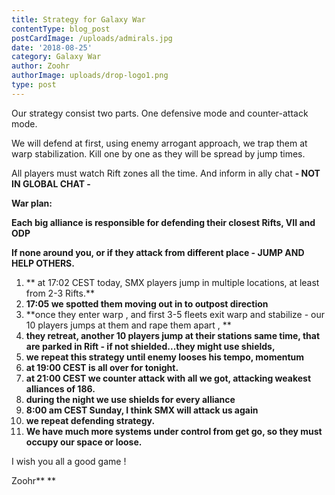 ```yaml
---
title: Strategy for Galaxy War
contentType: blog_post
postCardImage: /uploads/admirals.jpg
date: '2018-08-25'
category: Galaxy War
author: Zoohr
authorImage: uploads/drop-logo1.png
type: post
---
```

Our strategy consist two parts. One defensive mode and counter-attack mode.

We will defend at first, using enemy arrogant approach, we trap them at warp stabilization. Kill one by one as they will be spread by jump times. 

All players must watch Rift zones all the time. And inform in ally chat **\- NOT IN GLOBAL CHAT -**

**War plan:**

**Each big alliance is responsible for defending their closest Rifts, VII and ODP**

**If none around you, or if they attack from different place - JUMP AND HELP OTHERS.**

1. ** at 17:02 CEST today, SMX players jump in multiple locations, at least from 2-3 Rifts.**
2. **17:05 we spotted them moving out in to outpost direction**
3. **once they enter warp , and first 3-5 fleets exit warp and stabilize - our 10 players jumps at them and rape them apart , **
4. **they retreat, another 10 players jump at their stations same time, that are parked in Rift - if not shielded...they might use shields,**
5. **we repeat this strategy until enemy looses his tempo, momentum**
6. **at 19:00 CEST is all over for tonight.**
7. **at 21:00 CEST we counter attack with all we got, attacking weakest alliances of 186.**
8. **during the night we use shields for every alliance**
9. **8:00 am CEST Sunday, I think SMX will attack us again**
10. **we repeat defending strategy.**
11. **We have much more systems under control from get go, so they must occupy our space or loose.**



I wish you all a good game !

Zoohr**  **
